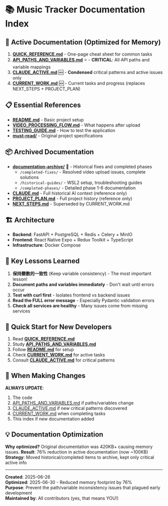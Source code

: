# 📚 Music Tracker Documentation Index

## 🎯 Active Documentation (Optimized for Memory)
1. **[QUICK_REFERENCE.md](./QUICK_REFERENCE.md)** - One-page cheat sheet for common tasks
2. **[API_PATHS_AND_VARIABLES.md](./API_PATHS_AND_VARIABLES.md)** ⭐ - **CRITICAL**: All API paths and variable mappings
3. **[CLAUDE_ACTIVE.md](./CLAUDE_ACTIVE.md)** 🆕 - **Condensed** critical patterns and active issues only
4. **[CURRENT_WORK.md](./CURRENT_WORK.md)** 🆕 - Current tasks and progress (replaces NEXT_STEPS + PROJECT_PLAN)

## 📋 Essential References
- **[README.md](./README.md)** - Basic project setup
- **[VIDEO_PROCESSING_FLOW.md](./VIDEO_PROCESSING_FLOW.md)** - What happens after upload
- **[TESTING_GUIDE.md](./TESTING_GUIDE.md)** - How to test the application
- **[must-read/](./must-read/)** - Original project specifications

## 📦 Archived Documentation
- **[documentation-archive/](./documentation-archive/)** 📂 - Historical fixes and completed phases
  - `/completed-fixes/` - Resolved video upload issues, complete solutions
  - `/historical-guides/` - WSL2 setup, troubleshooting guides
  - `/completed-phases/` - Detailed phase 1-6 documentation
- **[CLAUDE.md](./CLAUDE.md)** - Full historical AI context (reference only)
- **[PROJECT_PLAN.md](./PROJECT_PLAN.md)** - Full project history (reference only)
- **[NEXT_STEPS.md](./NEXT_STEPS.md)** - Superseded by CURRENT_WORK.md

## 🏗️ Architecture
- **Backend**: FastAPI + PostgreSQL + Redis + Celery + MinIO
- **Frontend**: React Native Expo + Redux Toolkit + TypeScript
- **Infrastructure**: Docker Compose

## 📝 Key Lessons Learned

1. **保持變數的一致性** (Keep variable consistency) - The most important lesson!
2. **Document paths and variables immediately** - Don't wait until errors occur
3. **Test with curl first** - Isolates frontend vs backend issues
4. **Read the FULL error message** - Especially Pydantic validation errors
5. **Check all services are healthy** - Many issues come from missing services

## 🚀 Quick Start for New Developers

1. Read **[QUICK_REFERENCE.md](./QUICK_REFERENCE.md)**
2. Study **[API_PATHS_AND_VARIABLES.md](./API_PATHS_AND_VARIABLES.md)**
3. Follow **[README.md](./README.md)** for setup
4. Check **[CURRENT_WORK.md](./CURRENT_WORK.md)** for active tasks
5. Consult **[CLAUDE_ACTIVE.md](./CLAUDE_ACTIVE.md)** for critical patterns

## 🔄 When Making Changes

**ALWAYS UPDATE**:
1. The code
2. [API_PATHS_AND_VARIABLES.md](./API_PATHS_AND_VARIABLES.md) if paths/variables change
3. [CLAUDE_ACTIVE.md](./CLAUDE_ACTIVE.md) if new critical patterns discovered
4. [CURRENT_WORK.md](./CURRENT_WORK.md) when completing tasks
5. This index if new documentation added

## 💡 Documentation Optimization

**Why optimized?** Original documentation was 420KB+ causing memory issues.
**Result**: 76% reduction in active documentation (now ~100KB)
**Strategy**: Moved historical/completed items to archive, kept only critical active info

---

**Created**: 2025-06-26  
**Optimized**: 2025-06-30 - Reduced memory footprint by 76%  
**Purpose**: Prevent the path/variable inconsistency issues that plagued early development  
**Maintained by**: All contributors (yes, that means YOU!)  